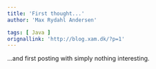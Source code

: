 ```yaml
---
title: 'First thought...'
author: 'Max Rydahl Andersen'

tags: [ Java ]
orignallink: 'http://blog.xam.dk/?p=1'
---
```

<div><p>...and first posting with simply nothing interesting.</p></div>
